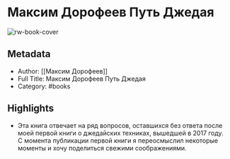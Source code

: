 # Максим Дорофеев Путь Джедая

![rw-book-cover](https://readwise-assets.s3.amazonaws.com/static/images/default-book-icon-8.18caceaece2b.png)

## Metadata
- Author: [[Максим Дорофеев]]
- Full Title: Максим Дорофеев Путь Джедая
- Category: #books

## Highlights
- Эта книга отвечает на ряд вопросов, оставшихся без ответа после моей первой книги о джедайских техниках, вышедшей в 2017 году. С момента публикации первой книги я переосмыслил некоторые моменты и хочу поделиться свежими соображениями.
